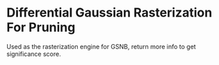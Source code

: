 # Differential Gaussian Rasterization For Pruning

Used as the rasterization engine for GSNB, return more info to get significance score.